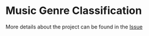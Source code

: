 # Music Genre Classification

More details about the project can be found in the [Issue](https://github.com/orgs/unifyai/projects/18?pane=issue&itemId=54204027)